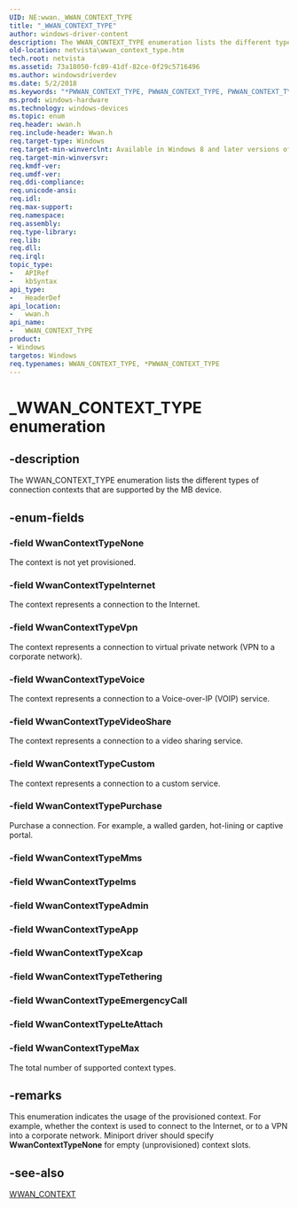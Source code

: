 ```yaml
---
UID: NE:wwan._WWAN_CONTEXT_TYPE
title: "_WWAN_CONTEXT_TYPE"
author: windows-driver-content
description: The WWAN_CONTEXT_TYPE enumeration lists the different types of connection contexts that are supported by the MB device.
old-location: netvista\wwan_context_type.htm
tech.root: netvista
ms.assetid: 73a18050-fc89-41df-82ce-0f29c5716496
ms.author: windowsdriverdev
ms.date: 5/2/2018
ms.keywords: "*PWWAN_CONTEXT_TYPE, PWWAN_CONTEXT_TYPE, PWWAN_CONTEXT_TYPE enumeration pointer [Network Drivers Starting with Windows Vista], WWAN_CONTEXT_TYPE, WWAN_CONTEXT_TYPE enumeration [Network Drivers Starting with Windows Vista], WwanContextTypeCustom, WwanContextTypeInternet, WwanContextTypeMax, WwanContextTypeNone, WwanContextTypePurchase, WwanContextTypeVideoShare, WwanContextTypeVoice, WwanContextTypeVpn, WwanRef_2f94e3ef-ec5c-47cc-8fe0-295c517ad43a.xml, _WWAN_CONTEXT_TYPE, netvista.wwan_context_type, wwan/PWWAN_CONTEXT_TYPE, wwan/WWAN_CONTEXT_TYPE, wwan/WwanContextTypeCustom, wwan/WwanContextTypeInternet, wwan/WwanContextTypeMax, wwan/WwanContextTypeNone, wwan/WwanContextTypePurchase, wwan/WwanContextTypeVideoShare, wwan/WwanContextTypeVoice, wwan/WwanContextTypeVpn"
ms.prod: windows-hardware
ms.technology: windows-devices
ms.topic: enum
req.header: wwan.h
req.include-header: Wwan.h
req.target-type: Windows
req.target-min-winverclnt: Available in Windows 8 and later versions of Windows.
req.target-min-winversvr: 
req.kmdf-ver: 
req.umdf-ver: 
req.ddi-compliance: 
req.unicode-ansi: 
req.idl: 
req.max-support: 
req.namespace: 
req.assembly: 
req.type-library: 
req.lib: 
req.dll: 
req.irql: 
topic_type:
-	APIRef
-	kbSyntax
api_type:
-	HeaderDef
api_location:
-	wwan.h
api_name:
-	WWAN_CONTEXT_TYPE
product:
- Windows
targetos: Windows
req.typenames: WWAN_CONTEXT_TYPE, *PWWAN_CONTEXT_TYPE
---
```


# _WWAN_CONTEXT_TYPE enumeration


## -description


The WWAN_CONTEXT_TYPE enumeration lists the different types of connection contexts that are supported
  by the MB device.


## -enum-fields




### -field WwanContextTypeNone

The context is not yet provisioned.


### -field WwanContextTypeInternet

The context represents a connection to the Internet.


### -field WwanContextTypeVpn

The context represents a connection to virtual private network (VPN to a corporate
     network).


### -field WwanContextTypeVoice

The context represents a connection to a Voice-over-IP (VOIP) service.


### -field WwanContextTypeVideoShare

The context represents a connection to a video sharing service.


### -field WwanContextTypeCustom

The context represents a connection to a custom service.


### -field WwanContextTypePurchase

Purchase a connection. For example, a walled garden, hot-lining or captive portal.


### -field WwanContextTypeMms


### -field WwanContextTypeIms


### -field WwanContextTypeAdmin


### -field WwanContextTypeApp


### -field WwanContextTypeXcap


### -field WwanContextTypeTethering


### -field WwanContextTypeEmergencyCall


### -field WwanContextTypeLteAttach


### -field WwanContextTypeMax

The total number of supported context types.


## -remarks



This enumeration indicates the usage of the provisioned context. For example, whether the context is
    used to connect to the Internet, or to a VPN into a corporate network. Miniport driver should specify 
    <b>WwanContextTypeNone</b> for empty (unprovisioned) context slots.




## -see-also




<a href="https://msdn.microsoft.com/library/windows/hardware/ff571201">WWAN_CONTEXT</a>
 

 

